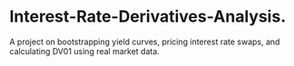 # Interest-Rate-Derivatives-Analysis.
A project on bootstrapping yield curves, pricing interest rate swaps, and calculating DV01 using real market data.
